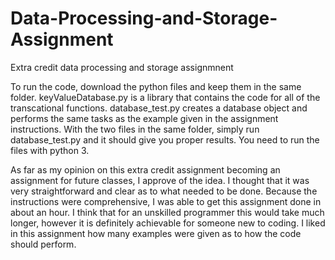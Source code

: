 # Data-Processing-and-Storage-Assignment
Extra credit data processing and storage assignmnent

To run the code, download the python files and keep them in the same folder. keyValueDatabase.py is a library that contains the code for all of the transcational functions. database_test.py creates a database object and performs the same tasks as the example given in the assignment instructions. With the two files in the same folder, simply run database_test.py and it should give you proper results. You need to run the files with python 3.


As far as my opinion on this extra credit assignment becoming an assignment for future classes, I approve of the idea. I thought that it was very straightforward and clear as to what needed to be done. Because the instructions were comprehensive, I was able to get this assignment done in about an hour. I think that for an unskilled programmer this would take much longer, however it is definitely achievable for someone new to coding. I liked in this assignment how many examples were given as to how the code should perform.
